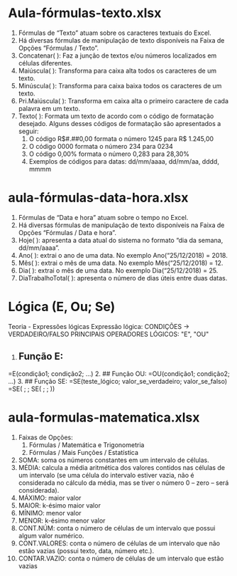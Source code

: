 # Aula-fórmulas-texto.xlsx

1. Fórmulas de “Texto” atuam sobre os caracteres textuais do Excel.
2. Há diversas fórmulas de manipulação de texto disponíveis na Faixa de Opções “Fórmulas / Texto”.
3. Concatenar( ): Faz a junção de textos e/ou números localizados em células diferentes.
4. Maiúscula( ): Transforma para caixa alta todos os caracteres de um texto.
5. Minúscula( ): Transforma para caixa baixa todos os caracteres de um texto.
6. Pri.Maiúscula( ): Transforma em caixa alta o primeiro caractere de cada palavra em um texto.
7. Texto( ): Formata um texto de acordo com o código de formatação desejado. Alguns desses códigos de formatação são apresentados a seguir:
    1. O código R$#.##0,00 formata o número 1245 para R$ 1.245,00
    2. O código 0000 formata o número 234 para 0234
    3. O código 0,00% formata o número 0,283 para 28,30%
    4. Exemplos de códigos para datas: dd/mm/aaaa, dd/mm/aa, dddd, mmmm

# aula-fórmulas-data-hora.xlsx
1. Fórmulas de “Data e hora” atuam sobre o tempo no Excel.
2. Há diversas fórmulas de manipulação de texto disponíveis na Faixa de Opções “Fórmulas / Data e hora”.
3. Hoje( ): apresenta a data atual do sistema no formato “dia da semana, dd/mm/aaaa”.
4. Ano( ): extrai o ano de uma data. No exemplo Ano(“25/12/2018) = 2018.
5. Mês( ): extrai o mês de uma data. No exemplo Mês(“25/12/2018) = 12.
6. Dia( ): extrai o mês de uma data. No exemplo Dia(“25/12/2018) = 25.
7. DiaTrabalhoTotal( ): apresenta o número de dias úteis entre duas datas.

# Lógica (E, Ou; Se)

Teoria - Expressões lógicas
Expressão lógica:
CONDIÇÕES -> VERDADEIRO/FALSO
PRINCIPAIS OPERADORES LÓGICOS: "E", "OU"

1. ## Função E:
=E(condição1; condição2; ...)
2. ## Função OU:
=OU(condição1; condição2; ...)
3. ## Função SE:
=SE(teste_lógico; valor_se_verdadeiro; valor_se_falso)
=SE( ; ; SE( ; ; ))

# aula-formulas-matematica.xlsx
1. Faixas de Opções:
    1. Fórmulas / Matemática e Trigonometria
    2. Fórmulas / Mais Funções / Estatística
2. SOMA: soma os números constantes em um intervalo de células.
3. MÉDIA: calcula a média aritmética dos valores contidos nas células de um intervalo (se uma célula do intervalo
estiver vazia, não é considerada no cálculo da média, mas se tiver o número 0 – zero – será considerada).
4. MÁXIMO: maior valor
5. MAIOR: k-ésimo maior valor
6. MÍNIMO: menor valor
7. MENOR: k-ésimo menor valor
8. CONT.NÚM: conta o número de células de um intervalo que possui algum valor numérico.
9. CONT.VALORES: conta o número de células de um intervalo que não estão vazias (possui texto, data, número etc.).
10. CONTAR.VAZIO: conta o número de células de um intervalo que estão vazias